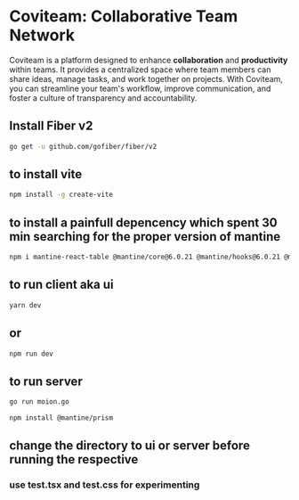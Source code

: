 # Coviteam: Collaborative Team Network

Coviteam is a platform designed to enhance **collaboration** and **productivity** within teams. It provides a centralized space where team members can share ideas, manage tasks, and work together on projects. With Coviteam, you can streamline your team's workflow, improve communication, and foster a culture of transparency and accountability.

## Install Fiber v2
```bash
go get -u github.com/gofiber/fiber/v2
```

## to install vite
```bash
npm install -g create-vite
```
## to install a painfull depencency which spent 30 min searching for the proper version of mantine
```bash  
npm i mantine-react-table @mantine/core@6.0.21 @mantine/hooks@6.0.21 @mantine/dates@6.0.21 @emotion/react @tabler/icons-react dayjs
```

## to run client aka ui
```bash  
yarn dev
```
## or 
```bash  
npm run dev
```
## to run server
```bash  
go run moion.go
```
```bash
npm install @mantine/prism
```


## change the directory to ui or server before running the respective

### use test.tsx and test.css for experimenting 

